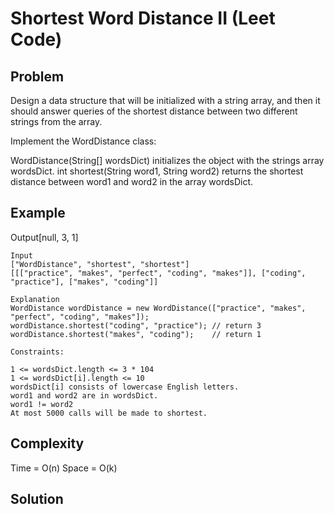 # Shortest Word Distance II (Leet Code)

## Problem

Design a data structure that will be initialized with a string array, and then it should answer queries of the shortest distance between two different strings from the array.

Implement the WordDistance class:

WordDistance(String[] wordsDict) initializes the object with the strings array wordsDict.
int shortest(String word1, String word2) returns the shortest distance between word1 and word2 in the array wordsDict.

## Example

Output[null, 3, 1]
```
Input
["WordDistance", "shortest", "shortest"]
[[["practice", "makes", "perfect", "coding", "makes"]], ["coding", "practice"], ["makes", "coding"]]

Explanation
WordDistance wordDistance = new WordDistance(["practice", "makes", "perfect", "coding", "makes"]);
wordDistance.shortest("coding", "practice"); // return 3
wordDistance.shortest("makes", "coding");    // return 1

Constraints:

1 <= wordsDict.length <= 3 * 104
1 <= wordsDict[i].length <= 10
wordsDict[i] consists of lowercase English letters.
word1 and word2 are in wordsDict.
word1 != word2
At most 5000 calls will be made to shortest.
```

## Complexity
Time = O(n)
Space = O(k)

## Solution
